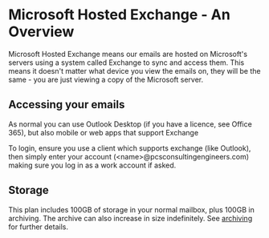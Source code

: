 # Microsoft Hosted Exchange - An Overview

Microsoft Hosted Exchange means our emails are hosted on Microsoft's servers using a system called Exchange to sync and access them.
This means it doesn't matter what device you view the emails on, they will be the same - you are just viewing a copy of the Microsoft server.

## Accessing your emails

As normal you can use Outlook Desktop (if you have a licence, see Office 365), but also mobile or web apps that support Exchange

To login, ensure you use a client which supports exchange (like Outlook), then simply enter your account (\<name\>@pcsconsultingengineers.com) making sure you log in as a work account if asked.

## Storage

This plan includes 100GB of storage in your normal mailbox, plus 100GB in archiving. The archive can also increase in size indefinitely. See [archiving](https://pcs-consulting-engineers.github.io/Documentation/#/emails/archiving) for further details.